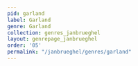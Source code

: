 ```yaml
---
pid: garland
label: Garland
genre: Garland
collection: genres_janbrueghel
layout: genrepage_janbrueghel
order: '05'
permalink: "/janbrueghel/genres/garland"
---
```

